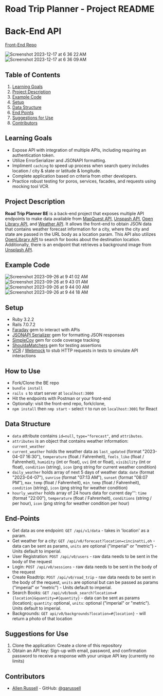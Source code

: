 # Road Trip Planner - Project README
# Back-End API
[Front-End Repo](https://github.com/garussell/road-trip-planner)

![Screenshot 2023-12-17 at 6 36 22 AM](https://github.com/garussell/road_trip_planner_be/assets/125214565/73a6bac3-9c97-4244-aed7-84279fe7da2d)
![Screenshot 2023-12-17 at 6 36 09 AM](https://github.com/garussell/road_trip_planner_be/assets/125214565/f2c947db-a6bb-469d-a847-46752aa0a9f5)

## Table of Contents

1. [Learning Goals](#learning-goals)
2. [Project Description](#project-description)
3. [Example Code](#example-code)
4. [Setup](#setup)
5. [Data Structure](#data-structure)
6. [End Points](#end-points)
7. [Suggestions for Use](#suggestions-for-use)
8. [Contributors](#contributors)

## Learning Goals
- Expose API with integration of multiple APIs, including requiring an authentication token.
- Utilize ErrorSerializer and JSONAPI formatting.
- Impliment `caching` to speed up process when search query includes location / city & state or latitude & longitude.
- Complete application based on criteria from other developers.
- Practice robust testing for poros, services, facades, and requests using mocking tool VCR.

## Project Description
**Road Trip Planner BE** is a back-end project that exposes multiple API endpoints to make data available from [MapQuest API](https://developer.mapquest.com/documentation/geocoding-api/), [Unspash API](https://unsplash.com/documentation), [Open Library API](https://openlibrary.org/developers), and [Weather API](https://www.weatherapi.com/).  It allows the front-end to obtain JSON data that contains weather forecast information for a city, where the city and state are passed in the URL body as a location param.  This API also utilizes [OpenLibrary API](https://openlibrary.org/developers) to search for books about the destination location.  Additionally, there is an endpoint that retrieves a background image from [Unsplash API](https://unsplash.com/developers).

## Example Code
![Screenshot 2023-09-26 at 9 41 02 AM](https://github.com/garussell/whether_sweater/assets/125214565/022fd3f7-fa08-4689-95db-96ae4ee8306a)
![Screenshot 2023-09-26 at 9 43 01 AM](https://github.com/garussell/whether_sweater/assets/125214565/dedb6d11-6371-49dc-b57c-1b8ef6617a83)
![Screenshot 2023-09-26 at 9 44 00 AM](https://github.com/garussell/whether_sweater/assets/125214565/533c7700-6a52-434b-839d-8418255ac356)
![Screenshot 2023-09-26 at 9 44 18 AM](https://github.com/garussell/whether_sweater/assets/125214565/a0691cf6-88ef-434c-b7c7-bc9f4c0b63a5)

## Setup
- Ruby 3.2.2
- Rails 7.0.7.2
- [Faraday](https://github.com/lostisland/faraday) gem to interact with APIs
- [JSONAPI Serializer](https://github.com/jsonapi-serializer/jsonapi-serializer) gem for formatting JSON responses
- [SimpleCov](https://github.com/simplecov-ruby/simplecov) gem for code coverage tracking
- [ShouldaMatchers](https://github.com/thoughtbot/shoulda-matchers) gem for testing assertions
- [VCR](https://github.com/vcr/vcr) / [Webmock](https://github.com/bblimke/webmock) to stub HTTP requests in tests to simulate API interactions

## How to Use
- Fork/Clone the BE repo
- `bundle install`
- `rails s` to start server at `localhost:3000`
- Hit the endpoints with Postman or your front-end
- Optionally: visit the front-end repo, fork/clone,
-   `npm install` then `nmp start` - select `Y` to run on `localhost:3001` for React

## Data Structure
- `data` attribute contains `id=null`, `type="forecast"`, and `attributes`.
- `attributes` is an object that contains weather information: `current_weather`
- `current_weather` holds the weather data as `last_updated` (format "2023-04-07 16:30"), `temperature` (float / Fahrenheit), `feels_like` (float / Fahrenheit), `humidity` (int or float), `uvi` (int or float), `visibility` (int or float), `condition` (string), `icon` (png string for current weather condition) 
- `daily_weather` holds array of next 5 days of weather data: `date` (format "2023-04-07"), `sunrise` (format "07:13 AM"), `sunset` (format "08:07 PM"), `max_temp` (float / Fahrenheit), `min_temp` (float / Fahrenheit), `condition` (string), `icon` (png string for weather condition)
- `hourly_weather` holds array of 24 hours data for current day‘‘‘: `time` (format "22:00"), `temperature` (float / Fahrenheit), `conditions` (string / per hour), `icon` (png string for weather condition per hour)

## End-Points
- Get data as one endpoint: `GET /api/v1/data` - takes in 'location' as a param.
- Get weather for a city: `GET /api/v0/forecast?location=cincinatti,oh` - data can be sent as params, `units` are optional ("imperial" or "metric") - Units default to imperial.
- User Registration: `POST /api/v0/users` - raw data needs to be sent in the body of the request
- Login: `POST /api/v0/sessions` - raw data needs to be sent in the body of the request
- Create Roadtrip: `POST /api/v0/road_trip` - raw data needs to be sent in the body of the request, `units` are optional but can be passed as params ("imperial" or "metric") - Units default to imperial.
- Search Books: `GET /api/v0/book_search?location=#{location}&quantity=#{quantity}` - data can be sent as params (location); `quantity`: optional, `units`: optional ("imperial" or "metric").  Units default to imperial.
- Backgrounds: `GET api/v0/backgrounds?location=#{location}` - will return a photo of that location

## Suggestions for Use

1. Clone the application: Create a clone of this repository
2. Obtain an API key: Sign-up with email, password, and confirmation password to receive a response with your unique API key (currently no limits)


## Contributors
- [Allen Russell](allenrusselldev@gmail.com) - GitHub: [@garussell](https://github.com/garussell)



